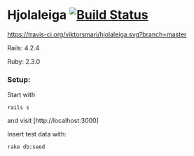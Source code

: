 # Hjolaleiga [![Build Status](https://travis-ci.org/viktorsmari/hjolaleiga.svg?branch=master)](https://travis-ci.org/viktorsmari/hjolaleiga)


https://travis-ci.org/viktorsmari/hjolaleiga.svg?branch=master

Rails: 4.2.4

Ruby: 2.3.0

### Setup:

Start with

 `rails s`

and visit [http://localhost:3000]


Insert test data with:

 `rake db:seed`
